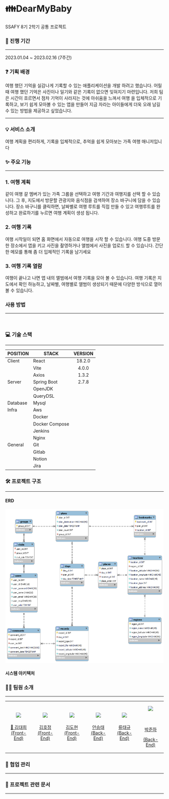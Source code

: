 # 👪DearMyBaby

SSAFY 8기 2학기 공통 프로젝트

### 📆 진행 기간

---

2023.01.04 ~ 2023.02.16 (7주간)

### ❓ 기획 배경

여행 했던 기억을 실감나게 기록할 수 있는 애플리케이션을 개발 하려고 했습니다. 어릴 때 여행 했던 기억은 사진이나 일기와 같은 기록이 없으면 잊혀지기 마련입니다. 저희 팀은 시간이 흐르면서 점차 기억이 사라지는 것에 아쉬움을 느껴서 여행 을 입체적으로 기록하고, 보기 쉽게 모아볼 수 있는 앱을 만들어 지금 자라는 아이들에게 더욱 오래 남길 수 있는 방법을 제공하고 싶었습니다.

---

### 💡 서비스 소개

여행 계획을 편리하게, 기록을 입체적으로, 추억을 쉽게 모아보는 가족 여행 매니저입니다

### ✨ 주요 기능

---

### 1. 여행 계획

같이 여행 갈 멤버가 있는 가족 그룹을 선택하고 여행 기간과 여행지를 선택 할 수 있습니다. 그 후, 지도에서 방문할 관광지와 음식점을 검색하여 장소 바구니에 담을 수 있습니다. 장소 바구니를 클릭하면, 날짜별로 여행 루트를 직접 만들 수 있고 여행루트를 완성하고 완료하기를 누르면 여행 계획이 생성 됩니다.

### 2. 여행 기록

여행 시작일이 되면 홈 화면에서 자동으로 여행을 시작 할 수 있습니다. 여행 도중 방문한 장소에서 앱을 키고 사진을 촬영하거나 앨범에서 사진을 업로드 할 수 있습니다. 간단한 메모를 통해 좀 더 입체적인 기록을 남기세요

### 3. 여행 기록 열람

여행이 끝나고 나면 앱 내의 앨범에서 여행 기록을 모아 볼 수 있습니다. 여행 기록은 지도에서 확인 하능하고, 날짜별, 여행별로 앨범이 생성되기 때문에 다양한 방식으로 열어볼 수 있습니다.

### ​사용 방법

---

​

### 💻 기술 스택

---

| POSITION | STACK          | VERSION |
| -------- | -------------- |:-------:|
| Client   | React          | 18.2.0  |
|          | Vite           | 4.0.0   |
|          | Axios          | 1.3.2   |
| Server   | Spring Boot    | 2.7.8   |
|          | OpenJDK        |         |
|          | QueryDSL       |         |
| Database | Mysql          |         |
| Infra    | Aws            |         |
|          | Docker         |         |
|          | Docker Compose |         |
|          | Jenkins        |         |
|          | Nginx          |         |
| General  | Git            |         |
|          | Gitlab         |         |
|          | Notion         |         |
|          | Jira           |         |

### 🛠 프로젝트 구조

---

#### ERD

![erd.png](./assets/erd.png)

#### 시스템 아키텍처

### 🧞‍♂️ 팀원 소개

---

<table>

<tr>

<td height="140px" align="center"> <a href="https://github.com/DayNice">

![](https://avatars.githubusercontent.com/u/109256734?v=4)<br><br> 👑 김대희<br>(Front-End) </a> <br></td>

<td height="140px" align="center"> <a href="https://github.com/burgerfacegirl">

![](https://avatars.githubusercontent.com/u/109256734?v=4) <br><br> 김호정<br>(Front-End) </a> <br></td>

<td height="140px" align="center"> <a href="https://github.com/Dohyun-Kimm">

![](https://avatars.githubusercontent.com/u/109256734?v=4) <br><br> 김도현 <br>(Front-End) </a> <br></td>

<td height="140px" align="center"> <a href="https://github.com/Dohyun-Kimm">

![](https://avatars.githubusercontent.com/u/109256734?v=4) <br><br> 안승태 <br>(Back-End) </a> <br></td>

<td height="140px" align="center"> <a href="https://github.com/asng123">

![](https://avatars.githubusercontent.com/u/109256734?v=4) <br><br> 류태규 <br>(Back-End) </a> <br></td>

<td height="140px" align="center"><a href="https://github.com/Dohyun-Kimm">

![](https://avatars.githubusercontent.com/u/109256734?v=4)<br>

<br>

박준하<br>

(Back-End)</a><br>

</td>

</tr>

<tr>

</tr>

</table>

### 👥 협업 관리

---

### 📑 프로젝트 관련 문서

---
